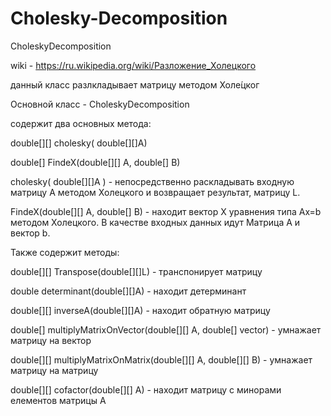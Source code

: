 # Cholesky-Decomposition
CholeskyDecomposition
 
wiki - https://ru.wikipedia.org/wiki/Разложение_Холецкого

данный класс разлкладывает матрицу методом Холе́цког

Основной класс - CholeskyDecomposition

содержит два основных метода:

double[][] cholesky( double[][]A)

double[] FindeX(double[][] A, double[] B)

cholesky( double[][]A ) - непосредственно раскладывать входную матрицу А методом Холецкого и возвращает результат, матрицу L.

FindeX(double[][] A, double[] B) - находит вектор X уравнения типа Ax=b методом Холецкого.
В качестве входных данных идут Матрица А и вектор b.

Также содержит методы:

double[][] Transpose(double[][]L) - транспонирует матрицу

double determinant(double[][]A) - находит детерминант

double[][] inverseA(double[][]A) - находит обратную матрицу

double[] multiplyMatrixOnVector(double[][] A, double[] vector) - умнажает матрицу на вектор

double[][] multiplyMatrixOnMatrix(double[][] A, double[][] B) - умнажает матрицу на матрицу

double[][] cofactor(double[][] A) - находит матрицу с минорами елементов матрицы А
